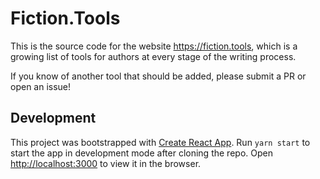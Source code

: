 # Fiction.Tools

This is the source code for the website https://fiction.tools, which is a growing list of tools 
for authors at every stage of the writing process.

If you know of another tool that should be added, please submit a PR or open an issue!

## Development

This project was bootstrapped with [Create React 
App](https://github.com/facebook/create-react-app). Run `yarn start` to start the app in
development mode after cloning the repo. Open [http://localhost:3000](http://localhost:3000)
to view it in the browser.
